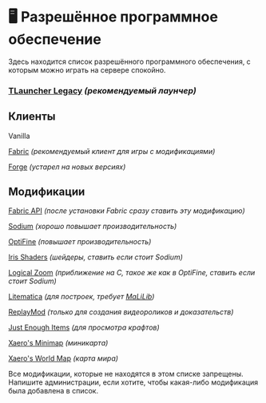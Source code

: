 # 🖥️ Разрешённое программное обеспечение

Здесь находится список разрешённого программного обеспечения, с которым можно играть на сервере спокойно.

### [TLauncher Legacy](https://tlaun.ch) _(рекомендуемый лаунчер)_


## Клиенты

Vanilla

[Fabric](https://fabricmc.net) _(рекомендуемый клиент для игры с модификациями)_

[Forge](https://files.minecraftforge.net) _(устарел на новых версиях)_


## Модификации


[Fabric API](https://www.curseforge.com/minecraft/mc-mods/fabric-api) _(после установки Fabric сразу ставить эту модификацию)_

[Sodium](https://www.curseforge.com/minecraft/mc-mods/sodium) _(хорошо повышает производительность)_

[OptiFine](https://optifine.net/downloads) _(повышает производительность)_

[Iris Shaders](https://irisshaders.net) _(шейдеры, ставить если стоит Sodium)_

[Logical Zoom](https://www.curseforge.com/minecraft/mc-mods/logical-zoom) _(приближение на C, такое же как в OptiFine, ставить если стоит Sodium)_

[Litematica](https://www.curseforge.com/minecraft/mc-mods/litematica) _(для построек, требует [MaLiLib](https://www.curseforge.com/minecraft/mc-mods/malilib))_

[ReplayMod](https://www.replaymod.com) _(только для создания видеороликов и доказательств)_

[Just Enough Items](https://www.curseforge.com/minecraft/mc-mods/jei) _(для просмотра крафтов)_

[Xaero's Minimap](https://www.curseforge.com/minecraft/mc-mods/xaeros-minimap-fair-play-edition) _(миникарта)_

[Xaero's World Map](https://www.curseforge.com/minecraft/mc-mods/xaeros-world-map) _(карта мира)_

Все модификации, которые не находятся в этом списке запрещены. Напишите администрации, если хотите, чтобы какая-либо модификация была добавлена в список.
